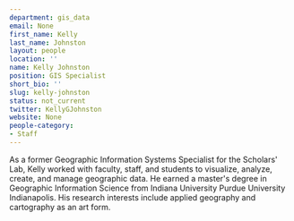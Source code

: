 ```yaml
---
department: gis_data
email: None
first_name: Kelly
last_name: Johnston
layout: people
location: ''
name: Kelly Johnston
position: GIS Specialist
short_bio: ''
slug: kelly-johnston
status: not_current
twitter: KellyGJohnston
website: None
people-category:
- Staff
---
```


As a former Geographic Information Systems Specialist for the Scholars' Lab, Kelly worked with faculty, staff, and students to visualize, analyze, create, and manage geographic data. He earned a master's degree in Geographic Information Science from Indiana University Purdue University Indianapolis. His research interests include applied geography and cartography as an art form.
